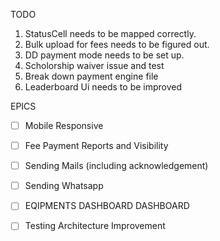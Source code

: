 TODO

1. StatusCell needs to be mapped correctly.
2. Bulk upload for fees needs to be figured out.
3. DD payment mode needs to be set up.
4. Scholorship waiver issue and test
6. Break down payment engine file
7. Leaderboard Ui needs to be improved


EPICS
- [ ] Mobile Responsive
- [ ] Fee Payment Reports and Visibility 
- [ ] Sending Mails (including acknowledgement)
- [ ] Sending Whatsapp
- [ ] EQIPMENTS DASHBOARD DASHBOARD
- [ ] Testing Architecture Improvement



